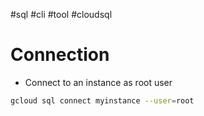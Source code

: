 #sql #cli #tool #cloudsql

# Connection

- Connect to an instance as root user
```sh
gcloud sql connect myinstance --user=root
```